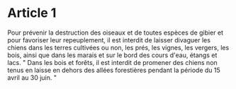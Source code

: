 # Article 1

Pour prévenir la destruction des oiseaux et de toutes espèces de gibier et pour favoriser leur repeuplement, il est interdit de laisser divaguer les chiens dans les terres cultivées ou non, les prés, les vignes, les vergers, les bois, ainsi que dans les marais et sur le bord des cours d'eau, étangs et lacs.    " Dans les bois et forêts, il est interdit de promener des chiens non tenus en laisse en dehors des allées forestières pendant la période du 15 avril au 30 juin. "
